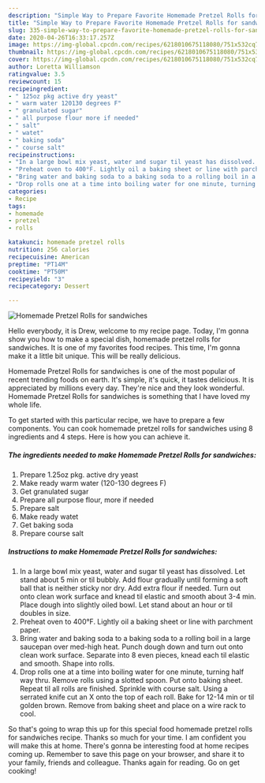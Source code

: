 ```yaml
---
description: "Simple Way to Prepare Favorite Homemade Pretzel Rolls for sandwiches"
title: "Simple Way to Prepare Favorite Homemade Pretzel Rolls for sandwiches"
slug: 335-simple-way-to-prepare-favorite-homemade-pretzel-rolls-for-sandwiches
date: 2020-04-26T16:33:17.257Z
image: https://img-global.cpcdn.com/recipes/6218010675118080/751x532cq70/homemade-pretzel-rolls-for-sandwiches-recipe-main-photo.jpg
thumbnail: https://img-global.cpcdn.com/recipes/6218010675118080/751x532cq70/homemade-pretzel-rolls-for-sandwiches-recipe-main-photo.jpg
cover: https://img-global.cpcdn.com/recipes/6218010675118080/751x532cq70/homemade-pretzel-rolls-for-sandwiches-recipe-main-photo.jpg
author: Loretta Williamson
ratingvalue: 3.5
reviewcount: 15
recipeingredient:
- " 125oz pkg active dry yeast"
- " warm water 120130 degrees F"
- " granulated sugar"
- " all purpose flour more if needed"
- " salt"
- " watet"
- " baking soda"
- " course salt"
recipeinstructions:
- "In a large bowl mix yeast, water and sugar til yeast has dissolved. Let stand about 5 min or til bubbly. Add flour gradually until forming a soft ball that is neither sticky nor dry. Add extra flour if needed. Turn out onto clean work surface and knead til elastic and smooth about 3-4 min. Place dough into slightly oiled bowl. Let stand about an hour or til doubles in size."
- "Preheat oven to 400°F. Lightly oil a baking sheet or line with parchment paper."
- "Bring water and baking soda to a baking soda to a rolling boil in a large saucepan over med-high heat. Punch dough down and turn out onto clean work surface. Separate into 8 even pieces, knead each til elastic and smooth. Shape into rolls."
- "Drop rolls one at a time into boiling water for one minute, turning half way thru. Remove rolls using a slotted spoon. Put onto baking sheet. Repeat til all rolls are finished. Sprinkle with course salt. Using a serrated knife cut an X onto the top of each roll. Bake for 12-14 min or til golden brown. Remove from baking sheet and place on a wire rack to cool."
categories:
- Recipe
tags:
- homemade
- pretzel
- rolls

katakunci: homemade pretzel rolls 
nutrition: 256 calories
recipecuisine: American
preptime: "PT14M"
cooktime: "PT50M"
recipeyield: "3"
recipecategory: Dessert

---
```



![Homemade Pretzel Rolls for sandwiches](https://img-global.cpcdn.com/recipes/6218010675118080/751x532cq70/homemade-pretzel-rolls-for-sandwiches-recipe-main-photo.jpg)

Hello everybody, it is Drew, welcome to my recipe page. Today, I'm gonna show you how to make a special dish, homemade pretzel rolls for sandwiches. It is one of my favorites food recipes. This time, I'm gonna make it a little bit unique. This will be really delicious.



Homemade Pretzel Rolls for sandwiches is one of the most popular of recent trending foods on earth. It's simple, it's quick, it tastes delicious. It is appreciated by millions every day. They're nice and they look wonderful. Homemade Pretzel Rolls for sandwiches is something that I have loved my whole life.


To get started with this particular recipe, we have to prepare a few components. You can cook homemade pretzel rolls for sandwiches using 8 ingredients and 4 steps. Here is how you can achieve it.

<!--inarticleads1-->

##### The ingredients needed to make Homemade Pretzel Rolls for sandwiches:

1. Prepare  1.25oz pkg. active dry yeast
1. Make ready  warm water (120-130 degrees F)
1. Get  granulated sugar
1. Prepare  all purpose flour, more if needed
1. Prepare  salt
1. Make ready  watet
1. Get  baking soda
1. Prepare  course salt




<!--inarticleads2-->

##### Instructions to make Homemade Pretzel Rolls for sandwiches:

1. In a large bowl mix yeast, water and sugar til yeast has dissolved. Let stand about 5 min or til bubbly. Add flour gradually until forming a soft ball that is neither sticky nor dry. Add extra flour if needed. Turn out onto clean work surface and knead til elastic and smooth about 3-4 min. Place dough into slightly oiled bowl. Let stand about an hour or til doubles in size.
1. Preheat oven to 400°F. Lightly oil a baking sheet or line with parchment paper.
1. Bring water and baking soda to a baking soda to a rolling boil in a large saucepan over med-high heat. Punch dough down and turn out onto clean work surface. Separate into 8 even pieces, knead each til elastic and smooth. Shape into rolls.
1. Drop rolls one at a time into boiling water for one minute, turning half way thru. Remove rolls using a slotted spoon. Put onto baking sheet. Repeat til all rolls are finished. Sprinkle with course salt. Using a serrated knife cut an X onto the top of each roll. Bake for 12-14 min or til golden brown. Remove from baking sheet and place on a wire rack to cool.




So that's going to wrap this up for this special food homemade pretzel rolls for sandwiches recipe. Thanks so much for your time. I am confident you will make this at home. There's gonna be interesting food at home recipes coming up. Remember to save this page on your browser, and share it to your family, friends and colleague. Thanks again for reading. Go on get cooking!
